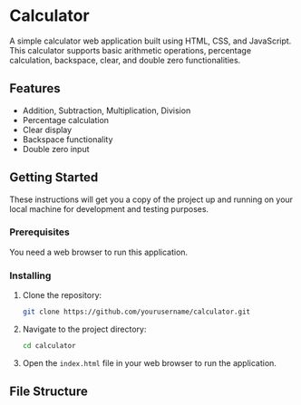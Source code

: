 # Calculator

A simple calculator web application built using HTML, CSS, and JavaScript. This calculator supports basic arithmetic operations, percentage calculation, backspace, clear, and double zero functionalities.

## Features

- Addition, Subtraction, Multiplication, Division
- Percentage calculation
- Clear display
- Backspace functionality
- Double zero input

## Getting Started

These instructions will get you a copy of the project up and running on your local machine for development and testing purposes.

### Prerequisites

You need a web browser to run this application.

### Installing

1. Clone the repository:
    ```bash
    git clone https://github.com/yourusername/calculator.git
    ```
2. Navigate to the project directory:
    ```bash
    cd calculator
    ```
3. Open the `index.html` file in your web browser to run the application.

## File Structure

